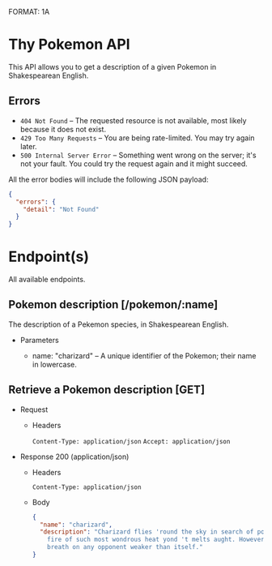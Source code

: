 FORMAT: 1A

# Thy Pokemon API

This API allows you to get a description of a given Pokemon in Shakespearean English.

## Errors

- `404 Not Found` – The requested resource is not available, most likely because it does not exist.
- `429 Too Many Requests` – You are being rate-limited. You may try again later.
- `500 Internal Server Error` – Something went wrong on the server; it's not your fault. You could
    try the request again and it might succeed.

All the error bodies will include the following JSON payload:

```json
{
  "errors": {
    "detail": "Not Found"
  }
}
```

# Endpoint(s)

All available endpoints.

## Pokemon description [/pokemon/:name]

The description of a Pekemon species, in Shakespearean English.

+ Parameters

  + name: "charizard" – A unique identifier of the Pokemon; their name in lowercase.

## Retrieve a Pokemon description [GET]

+ Request

  + Headers

    `Content-Type: application/json`
    `Accept: application/json`

+ Response 200 (application/json)

  + Headers

    `Content-Type: application/json`

  + Body

    ```json
    {
      "name": "charizard",
      "description": "Charizard flies 'round the sky in search of powerful opponents. 't breathes
        fire of such most wondrous heat yond 't melts aught. However, 't nev'r turns its fiery
        breath on any opponent weaker than itself."
    }
    ```
